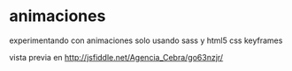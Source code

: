 animaciones
===========

experimentando con animaciones solo usando sass y html5 css keyframes

vista previa en http://jsfiddle.net/Agencia_Cebra/go63nzjr/
